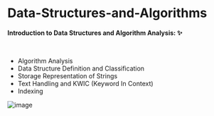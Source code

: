 # Data-Structures-and-Algorithms




**Introduction to Data Structures and Algorithm Analysis:  ✨**

️
- Algorithm Analysis
- Data Structure Definition and Classification
- Storage Representation of Strings
- Text Handling and KWIC (Keyword In Context)
- Indexing






![image](https://github.com/developedbyjk/Data-Structures-and-Algorithms/assets/71823598/dba20bbd-dfb1-484b-bc1f-0d7669869112)
